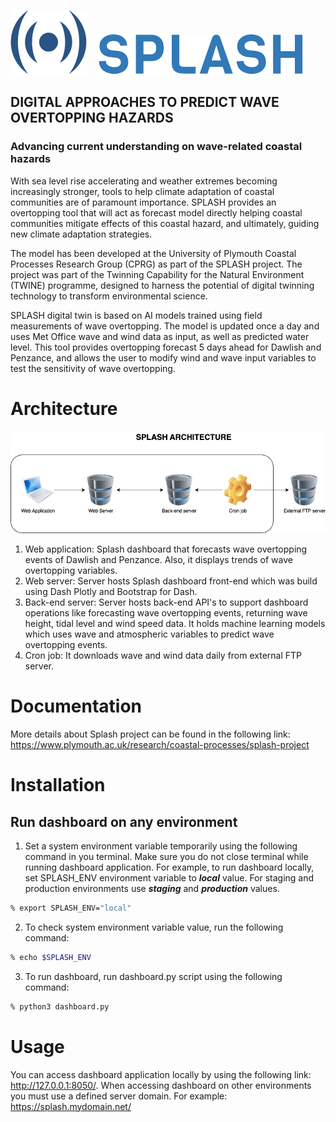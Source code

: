 <p>
    <img src="assets/imgs/splash_logo.png">
    <img src="assets/imgs/splash_title.png" hspace="15" >
</p>

## DIGITAL APPROACHES TO PREDICT WAVE OVERTOPPING HAZARDS

### Advancing current understanding on wave-related coastal hazards

With sea level rise accelerating and weather extremes becoming increasingly stronger, tools to help climate adaptation of coastal communities are of paramount importance. SPLASH provides an overtopping tool that will act as forecast model directly helping coastal communities mitigate effects of this coastal hazard, and ultimately, guiding new climate adaptation strategies.

The model has been developed at the University of Plymouth Coastal Processes Research Group (CPRG) as part of the SPLASH project. The project was part of the Twinning Capability for the Natural Environment (TWINE) programme, designed to harness the potential of digital twinning technology to transform environmental science.

SPLASH digital twin is based on AI models trained using field measurements of wave overtopping. The model is updated once a day and uses Met Office wave and wind data as input, as well as predicted water level. This tool provides overtopping forecast 5 days ahead for Dawlish and Penzance, and allows the user to modify wind and wave input variables to test the sensitivity of wave overtopping.

# Architecture

<p>
    <img src="assets/imgs/splash_architecture.png">
</p>

1. Web application: Splash dashboard that forecasts wave overtopping events of Dawlish and Penzance. Also, it displays trends of wave overtopping variables.
2. Web server: Server hosts Splash dashboard front-end which was build using Dash Plotly and Bootstrap for Dash.
3. Back-end server: Server hosts back-end API's to support dashboard operations like forecasting wave overtopping events, returning wave height, tidal level and wind speed data. It holds machine learning models which uses wave and atmospheric variables to predict wave overtopping events.
4. Cron job: It downloads wave and wind data daily from external FTP server.

# Documentation

More details about Splash project can be found in the following link: https://www.plymouth.ac.uk/research/coastal-processes/splash-project 

# Installation
## Run dashboard on any environment
1. Set a system environment variable temporarily using the following command in you terminal. Make sure you do not close terminal while running dashboard application. For example, to run dashboard locally, set SPLASH_ENV environment variable to _**local**_ value. For staging and production environments use _**staging**_ and _**production**_ values.

```bash
% export SPLASH_ENV="local"
```
2. To check system environment variable value, run the following command:

```bash
% echo $SPLASH_ENV
```

3. To run dashboard, run dashboard.py script using the following command:

```bash
% python3 dashboard.py
```

# Usage

You can access dashboard application locally by using the following link: http://127.0.0.1:8050/.
When accessing dashboard on other environments you must use a defined server domain. For example: https://splash.mydomain.net/